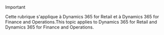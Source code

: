 > [!IMPORTANT]
> <span data-ttu-id="788a9-101">Cette rubrique s'applique à Dynamics 365 for Retail et à Dynamics 365 for Finance and Operations.</span><span class="sxs-lookup"><span data-stu-id="788a9-101">This topic applies to Dynamics 365 for Retail and Dynamics 365 for Finance and Operations.</span></span>
